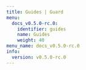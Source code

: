 ```yaml
---
title: Guides | Guard
menu:
  docs_v0.5.0-rc.0:
    identifier: guides
    name: Guides
    weight: 40
menu_name: docs_v0.5.0-rc.0
info:
  version: v0.5.0-rc.0
---
```


